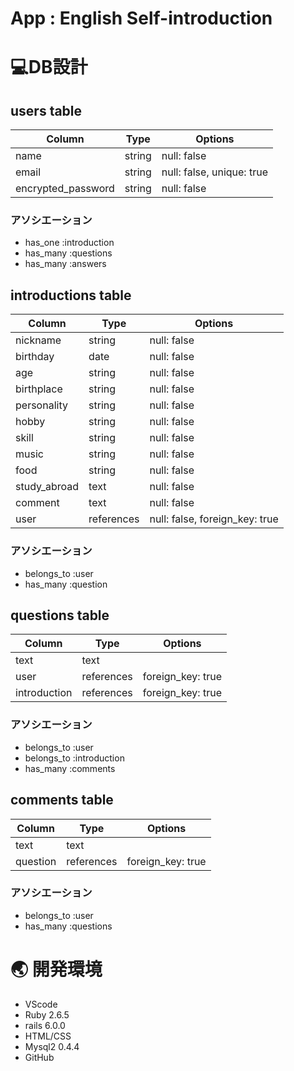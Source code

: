 # App : English Self-introduction

# :computer:DB設計
## users table

| Column             | Type     | Options                   |
|--------------------|----------|---------------------------|
| name               | string   | null: false               |
| email              | string   | null: false, unique: true |
| encrypted_password | string   | null: false               |

### アソシエーション
- has_one :introduction
- has_many :questions
- has_many :answers


## introductions table

| Column             | Type          | Options                        |
|--------------------|---------------|--------------------------------|
| nickname           | string        | null: false                    |
| birthday           | date          | null: false                    |
| age                | string        | null: false                    |
| birthplace         | string        | null: false                    |
| personality        | string        | null: false                    |
| hobby              | string        | null: false                    |
| skill              | string        | null: false                    |
| music              | string        | null: false                    |
| food               | string        | null: false                    |
| study_abroad       | text          | null: false                    |
| comment            | text          | null: false                    |
| user               | references    | null: false, foreign_key: true |

### アソシエーション
- belongs_to :user
- has_many :question


## questions table
| Column       | Type       | Options           |
|--------------|------------|-------------------|
| text         | text       |                   |
| user         | references | foreign_key: true |
| introduction | references | foreign_key: true |

### アソシエーション
- belongs_to :user
- belongs_to :introduction
- has_many :comments


## comments table
| Column     | Type       | Options           |
|------------|------------|-------------------|
| text       | text       |                   |
| question   | references | foreign_key: true |

### アソシエーション
- belongs_to :user
- has_many :questions

# :earth_asia: 開発環境
- VScode
- Ruby 2.6.5
- rails 6.0.0
- HTML/CSS
- Mysql2 0.4.4
- GitHub